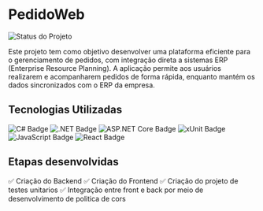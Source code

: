 # PedidoWeb 

![Status do Projeto](https://img.shields.io/badge/Status-Em%20Desenvolvimento-yellow?style=for-the-badge)

Este projeto tem como objetivo desenvolver uma plataforma eficiente para o gerenciamento de pedidos, com integração direta a sistemas ERP (Enterprise Resource Planning). A aplicação permite aos usuários realizarem e acompanharem pedidos de forma rápida, enquanto mantém os dados sincronizados com o ERP da empresa.

## Tecnologias Utilizadas

![C# Badge](https://img.shields.io/badge/C%23-239120?style=for-the-badge&logo=csharp&logoColor=white) ![.NET Badge](https://img.shields.io/badge/.NET-512BD4?style=for-the-badge&logo=dotnet&logoColor=white) ![ASP.NET Core Badge](https://img.shields.io/badge/ASP.NET_Core-512BD4?style=for-the-badge&logo=dotnet&logoColor=white) ![xUnit Badge](https://img.shields.io/badge/xUnit-%232C3E50?style=for-the-badge&logo=xunit&logoColor=white) 
![JavaScript Badge](https://img.shields.io/badge/JavaScript-F7DF1E?style=for-the-badge&logo=javascript&logoColor=black) ![React Badge](https://img.shields.io/badge/React-61DAFB?style=for-the-badge&logo=react&logoColor=black)

## Etapas desenvolvidas

✅ Criação do Backend
✅ Criação do Frontend
✅ Criação do projeto de testes unitarios 
✅ Integração entre front e back por meio de desenvolvimento de politica de cors

